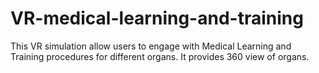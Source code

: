 # VR-medical-learning-and-training
This VR simulation allow users to engage with Medical Learning and Training procedures for different organs.
It provides 360 view of organs.
